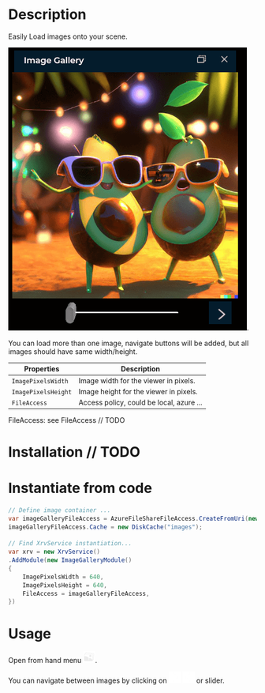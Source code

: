# Description

Easily Load images onto your scene.

![Snapshot](images/snapshot.png).

You can load more than one image, navigate buttons will be added, but all images should have same width/height.

| Properties          | Description                              |
| ------------------- | ---------------------------------------- |
| `ImagePixelsWidth`  | Image width for the viewer in pixels.    |
| `ImagePixelsHeight` | Image height for the viewer in pixels.   |
| `FileAccess`        | Access policy, could be local, azure ... |

FileAccess: see FileAccess // TODO

# Installation // TODO

# Instantiate from code

```csharp
// Define image container ...
var imageGalleryFileAccess = AzureFileShareFileAccess.CreateFromUri(new Uri("https://url.com"));
imageGalleryFileAccess.Cache = new DiskCache("images");

// Find XrvService instantiation...
var xrv = new XrvService()
.AddModule(new ImageGalleryModule()
{
    ImagePixelsWidth = 640,
    ImagePixelsHeight = 640,
    FileAccess = imageGalleryFileAccess,
})
```

# Usage

Open from hand menu ![hand menu icon](images/imagegallery.png).

You can navigate between images by clicking on ![next](images/next.png) ![previous](images/previous.png) or slider.
